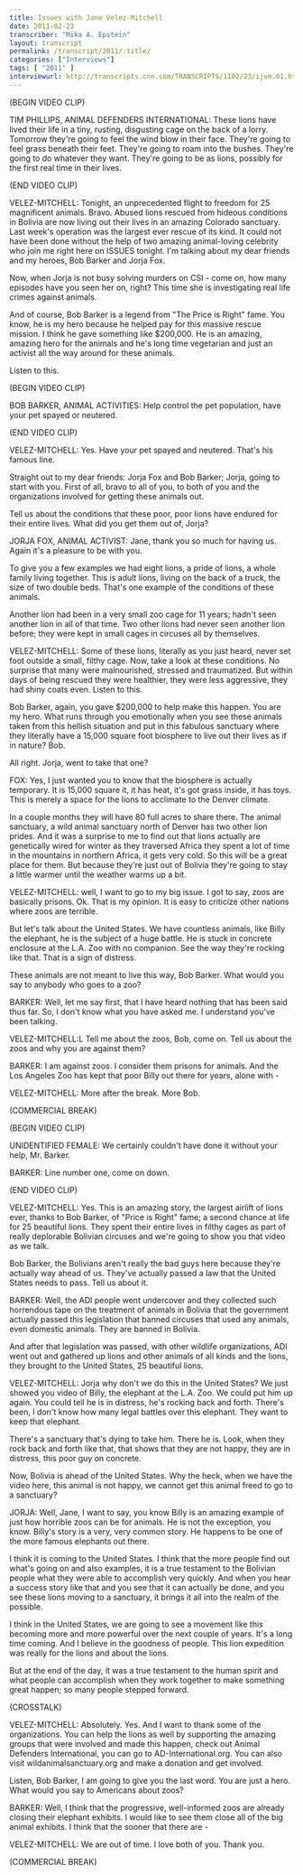 ```yaml
---
title: Issues with Jane Velez-Mitchell
date: 2011-02-23
transcriber: "Mika A. Epstein"
layout: transcript
permalink: /transcript/2011/:title/
categories: ["Interviews"]
tags: [ "2011" ]
interviewurl: http://transcripts.cnn.com/TRANSCRIPTS/1102/23/ijvm.01.html
---
```


(BEGIN VIDEO CLIP)

TIM PHILLIPS, ANIMAL DEFENDERS INTERNATIONAL: These lions have lived their life in a tiny, rusting, disgusting cage on the back of a lorry. Tomorrow they're going to feel the wind blow in their face. They're going to feel grass beneath their feet. They're going to roam into the bushes. They're going to do whatever they want. They're going to be as lions, possibly for the first real time in their lives.

(END VIDEO CLIP)

VELEZ-MITCHELL: Tonight, an unprecedented flight to freedom for 25 magnificent animals. Bravo. Abused lions rescued from hideous conditions in Bolivia are now living out their lives in an amazing Colorado sanctuary. Last week's operation was the largest ever rescue of its kind. It could not have been done without the help of two amazing animal-loving celebrity who join me right here on ISSUES tonight. I'm talking about my dear friends and my heroes, Bob Barker and Jorja Fox.

Now, when Jorja is not busy solving murders on CSI - come on, how many episodes have you seen her on, right? This time she is investigating real life crimes against animals.

And of course, Bob Barker is a legend from "The Price is Right" fame. You know, he is my hero because he helped pay for this massive rescue mission. I think he gave something like $200,000. He is an amazing, amazing hero for the animals and he's long time vegetarian and just an activist all the way around for these animals.

Listen to this.

(BEGIN VIDEO CLIP)

BOB BARKER, ANIMAL ACTIVITIES: Help control the pet population, have your pet spayed or neutered.

(END VIDEO CLIP)

VELEZ-MITCHELL: Yes. Have your pet spayed and neutered. That's his famous line.

Straight out to my dear friends: Jorja Fox and Bob Barker; Jorja, going to start with you. First of all, bravo to all of you, to both of you and the organizations involved for getting these animals out.

Tell us about the conditions that these poor, poor lions have endured for their entire lives. What did you get them out of, Jorja?

JORJA FOX, ANIMAL ACTIVIST: Jane, thank you so much for having us. Again it's a pleasure to be with you.

To give you a few examples we had eight lions, a pride of lions, a whole family living together. This is adult lions, living on the back of a truck, the size of two double beds. That's one example of the conditions of these animals.

Another lion had been in a very small zoo cage for 11 years; hadn't seen another lion in all of that time. Two other lions had never seen another lion before; they were kept in small cages in circuses all by themselves.

VELEZ-MITCHELL: Some of these lions, literally as you just heard, never set foot outside a small, filthy cage. Now, take a look at these conditions. No surprise that many were malnourished, stressed and traumatized. But within days of being rescued they were healthier, they were less aggressive, they had shiny coats even. Listen to this.

Bob Barker, again, you gave $200,000 to help make this happen. You are my hero. What runs through you emotionally when you see these animals taken from this hellish situation and put in this fabulous sanctuary where they literally have a 15,000 square foot biosphere to live out their lives as if in nature? Bob.

All right. Jorja, went to take that one?

FOX: Yes, I just wanted you to know that the biosphere is actually temporary. It is 15,000 square it, it has heat, it's got grass inside, it has toys. This is merely a space for the lions to acclimate to the Denver climate.

In a couple months they will have 80 full acres to share there. The animal sanctuary, a wild animal sanctuary north of Denver has two other lion prides. And it was a surprise to me to find out that lions actually are genetically wired for winter as they traversed Africa they spent a lot of time in the mountains in northern Africa, it gets very cold. So this will be a great place for them. But because they're just out of Bolivia they're going to stay a little warmer until the weather warms up a bit.

VELEZ-MITCHELL: well, I want to go to my big issue. I got to say, zoos are basically prisons. Ok. That is my opinion. It is easy to criticize other nations where zoos are terrible.

But let's talk about the United States. We have countless animals, like Billy the elephant, he is the subject of a huge battle. He is stuck in concrete enclosure at the L.A. Zoo with no companion. See the way they're rocking like that. That is a sign of distress.

These animals are not meant to live this way, Bob Barker. What would you say to anybody who goes to a zoo?

BARKER: Well, let me say first, that I have heard nothing that has been said thus far. So, I don't know what you have asked me. I understand you've been talking.

VELEZ-MITCHELL:L Tell me about the zoos, Bob, come on. Tell us about the zoos and why you are against them?

BARKER: I am against zoos. I consider them prisons for animals. And the Los Angeles Zoo has kept that poor Billy out there for years, alone with -

VELEZ-MITCHELL: More after the break. More Bob.

(COMMERCIAL BREAK)

(BEGIN VIDEO CLIP)

UNIDENTIFIED FEMALE: We certainly couldn't have done it without your help, Mr. Barker.

BARKER: Line number one, come on down.

(END VIDEO CLIP)

VELEZ-MITCHELL: Yes. This is an amazing story, the largest airlift of lions ever, thanks to Bob Barker, of "Price is Right" fame; a second chance at life for 25 beautiful lions. They spent their entire lives in filthy cages as part of really deplorable Bolivian circuses and we're going to show you that video as we talk.

Bob Barker, the Bolivians aren't really the bad guys here because they're actually way ahead of us. They've actually passed a law that the United States needs to pass. Tell us about it.

BARKER: Well, the ADI people went undercover and they collected such horrendous tape on the treatment of animals in Bolivia that the government actually passed this legislation that banned circuses that used any animals, even domestic animals. They are banned in Bolivia.

And after that legislation was passed, with other wildlife organizations, ADI went out and gathered up lions and other animals of all kinds and the lions, they brought to the United States, 25 beautiful lions.

VELEZ-MITCHELL: Jorja why don't we do this in the United States? We just showed you video of Billy, the elephant at the L.A. Zoo. We could put him up again. You could tell he is in distress, he's rocking back and forth. There's been, I don't know how many legal battles over this elephant. They want to keep that elephant.

There's a sanctuary that's dying to take him. There he is. Look, when they rock back and forth like that, that shows that they are not happy, they are in distress, this poor guy on concrete.

Now, Bolivia is ahead of the United States. Why the heck, when we have the video here, this animal is not happy, we cannot get this animal freed to go to a sanctuary?

JORJA: Well, Jane, I want to say, you know Billy is an amazing example of just how horrible zoos can be for animals. He is not the exception, you know. Billy's story is a very, very common story. He happens to be one of the more famous elephants out there.

I think it is coming to the United States. I think that the more people find out what's going on and also examples, it is a true testament to the Bolivian people what they were able to accomplish very quickly. And when you hear a success story like that and you see that it can actually be done, and you see these lions moving to a sanctuary, it brings it all into the realm of the possible.

I think in the United States, we are going to see a movement like this becoming more and more powerful over the next couple of years. It's a long time coming. And I believe in the goodness of people. This lion expedition was really for the lions and about the lions.

But at the end of the day, it was a true testament to the human spirit and what people can accomplish when they work together to make something great happen; so many people stepped forward.

(CROSSTALK)

VELEZ-MITCHELL: Absolutely. Yes. And I want to thank some of the organizations. You can help the lions as well by supporting the amazing groups that were involved and made this happen, check out Animal Defenders International, you can go to AD-International.org. You can also visit wildanimalsanctuary.org and make a donation and get involved.

Listen, Bob Barker, I am going to give you the last word. You are just a hero. What would you say to Americans about zoos?

BARKER: Well, I think that the progressive, well-informed zoos are already closing their elephant exhibits. I would like to see them close all of the big animal exhibits. I think that the sooner that there are -

VELEZ-MITCHELL: We are out of time. I love both of you. Thank you.

(COMMERCIAL BREAK)
